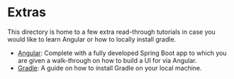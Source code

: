 # Extras
This directory is home to a few extra read-through tutorials in case you would like to learn Angular or how to locally install gradle.

- [Angular](https://github.com/210517-Enterprise/demos/tree/main/extras/angular): Complete with a fully developed Spring Boot app to which you are given a walk-through on how to build a UI for via Angular.
- [Gradle](https://github.com/210517-Enterprise/demos/tree/main/extras/gradle-setup): A guide on how to install Gradle on your local machine.
